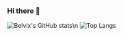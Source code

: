 ### Hi there 👋
![Belvix's GitHub stats](https://github-readme-stats.vercel.app/api?username=Belvix)\n
![Top Langs](https://github-readme-stats.vercel.app/api/top-langs/?username=Belvix)

<!--
**Belvix/Belvix** is a ✨ _special_ ✨ repository because its `README.md` (this file) appears on your GitHub profile.

Here are some ideas to get you started:

- 🔭 I’m currently working on ...
- 🌱 I’m currently learning ...
- 👯 I’m looking to collaborate on ...
- 🤔 I’m looking for help with ...
- 💬 Ask me about ...
- 📫 How to reach me: ...
- 😄 Pronouns: ...
- ⚡ Fun fact: ...
-->
